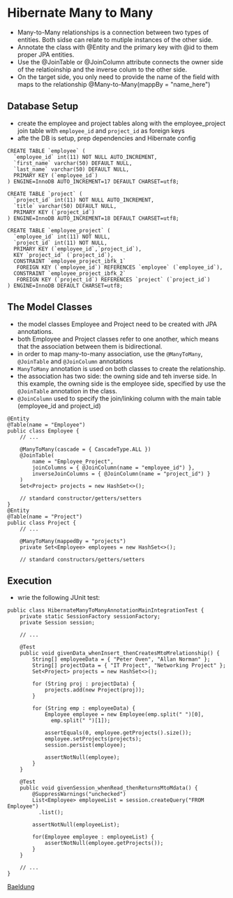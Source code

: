 # Hibernate Many to Many

- Many-to-Many relationships is a connection between two types of entities. Both sidse can relate to mutiple instances of the other side.
- Annotate the class with @Entity and the primary key with @id to them proper JPA entities.
- Use the @JoinTable or @JoinColumn attribute connects the owner side of the relatioinship and the inverse colum to the other side.
- On the target side, you only need to provide the name of the field with maps to the relationship @Many-to-Many(mappBy = "name_here")

## Database Setup

- create the employee and project tables along with the employee_project join table with `employee_id` and `project_id` as foreign keys
- afte the DB is setup, prep dependencies and Hibernate config

```
CREATE TABLE `employee` (
  `employee_id` int(11) NOT NULL AUTO_INCREMENT,
  `first_name` varchar(50) DEFAULT NULL,
  `last_name` varchar(50) DEFAULT NULL,
  PRIMARY KEY (`employee_id`)
) ENGINE=InnoDB AUTO_INCREMENT=17 DEFAULT CHARSET=utf8;

CREATE TABLE `project` (
  `project_id` int(11) NOT NULL AUTO_INCREMENT,
  `title` varchar(50) DEFAULT NULL,
  PRIMARY KEY (`project_id`)
) ENGINE=InnoDB AUTO_INCREMENT=18 DEFAULT CHARSET=utf8;

CREATE TABLE `employee_project` (
  `employee_id` int(11) NOT NULL,
  `project_id` int(11) NOT NULL,
  PRIMARY KEY (`employee_id`,`project_id`),
  KEY `project_id` (`project_id`),
  CONSTRAINT `employee_project_ibfk_1` 
   FOREIGN KEY (`employee_id`) REFERENCES `employee` (`employee_id`),
  CONSTRAINT `employee_project_ibfk_2` 
   FOREIGN KEY (`project_id`) REFERENCES `project` (`project_id`)
) ENGINE=InnoDB DEFAULT CHARSET=utf8;
```

## The Model Classes

- the model classes Employee and Project need to be created with JPA annotations.
- both Employee and Project classes refer to one another, which means that the association between them is bidirectional.
- in order to map many-to-many association, use the `@ManyToMany`, `@JoinTable` and `@JoinColumn` annotations
- `ManyToMany` annotation is used on both classes to create the relationship.
- the association has two side: the owning side and teh inverse side. In this example, the owning side is the employee side, specified by use the `@JoinTable` annotation in the class.
- `@JoinColumn` used to specify the join/linking column with the main table (employee_id and project_id)

```
@Entity
@Table(name = "Employee")
public class Employee { 
    // ...
 
    @ManyToMany(cascade = { CascadeType.ALL })
    @JoinTable(
        name = "Employee_Project", 
        joinColumns = { @JoinColumn(name = "employee_id") }, 
        inverseJoinColumns = { @JoinColumn(name = "project_id") }
    )
    Set<Project> projects = new HashSet<>();
   
    // standard constructor/getters/setters
}
@Entity
@Table(name = "Project")
public class Project {    
    // ...  
 
    @ManyToMany(mappedBy = "projects")
    private Set<Employee> employees = new HashSet<>();
    
    // standard constructors/getters/setters   
```

## Execution

- wrie the following JUnit test:

```
public class HibernateManyToManyAnnotationMainIntegrationTest {
    private static SessionFactory sessionFactory;
    private Session session;

    // ...

    @Test
    public void givenData_whenInsert_thenCreatesMtoMrelationship() {
        String[] employeeData = { "Peter Oven", "Allan Norman" };
        String[] projectData = { "IT Project", "Networking Project" };
        Set<Project> projects = new HashSet<>();

        for (String proj : projectData) {
            projects.add(new Project(proj));
        }

        for (String emp : employeeData) {
            Employee employee = new Employee(emp.split(" ")[0], 
              emp.split(" ")[1]);
 
            assertEquals(0, employee.getProjects().size());
            employee.setProjects(projects);
            session.persist(employee);
 
            assertNotNull(employee);
        }
    }

    @Test
    public void givenSession_whenRead_thenReturnsMtoMdata() {
        @SuppressWarnings("unchecked")
        List<Employee> employeeList = session.createQuery("FROM Employee")
          .list();
 
        assertNotNull(employeeList);
 
        for(Employee employee : employeeList) {
            assertNotNull(employee.getProjects());
        }
    }

    // ...
}
```

[Baeldung](https://www.baeldung.com/hibernate-many-to-many) 
